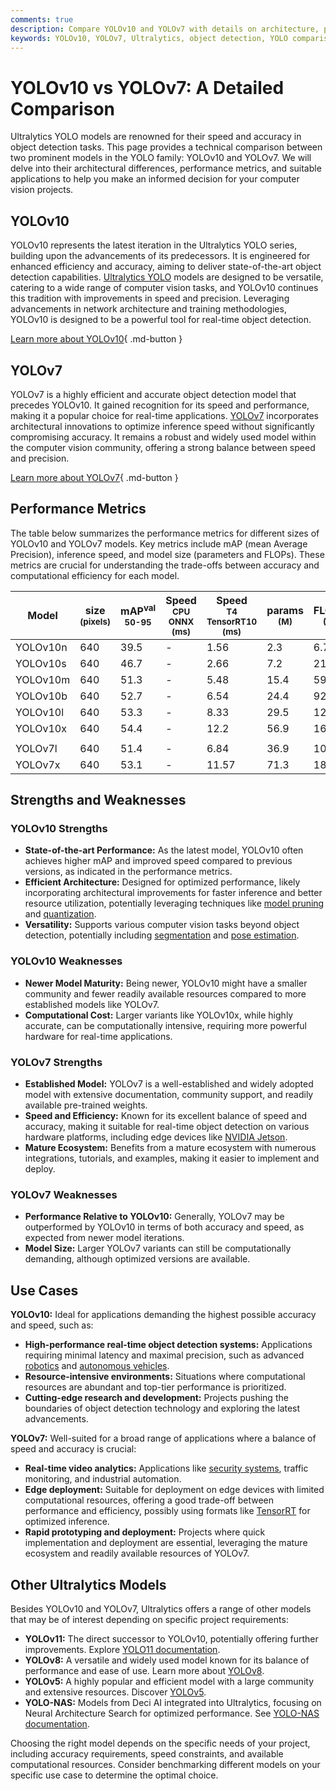 ```yaml
---
comments: true
description: Compare YOLOv10 and YOLOv7 with details on architecture, performance, and applications. Find the best model for your object detection needs.
keywords: YOLOv10, YOLOv7, Ultralytics, object detection, YOLO comparison, computer vision, AI models, real-time detection, YOLO performance
---
```


# YOLOv10 vs YOLOv7: A Detailed Comparison

Ultralytics YOLO models are renowned for their speed and accuracy in object detection tasks. This page provides a technical comparison between two prominent models in the YOLO family: YOLOv10 and YOLOv7. We will delve into their architectural differences, performance metrics, and suitable applications to help you make an informed decision for your computer vision projects.

<script async src="https://cdn.jsdelivr.net/npm/chart.js@3.9.1/dist/chart.min.js"></script>
<script defer src="../../javascript/benchmark.js"></script>

<canvas id="modelComparisonChart" width="1024" height="400" active-models='["YOLOv10", "YOLOv7"]'></canvas>

## YOLOv10

YOLOv10 represents the latest iteration in the Ultralytics YOLO series, building upon the advancements of its predecessors. It is engineered for enhanced efficiency and accuracy, aiming to deliver state-of-the-art object detection capabilities. [Ultralytics YOLO](https://www.ultralytics.com/yolo) models are designed to be versatile, catering to a wide range of computer vision tasks, and YOLOv10 continues this tradition with improvements in speed and precision. Leveraging advancements in network architecture and training methodologies, YOLOv10 is designed to be a powerful tool for real-time object detection.

[Learn more about YOLOv10](https://docs.ultralytics.com/models/yolov10/){ .md-button }

## YOLOv7

YOLOv7 is a highly efficient and accurate object detection model that precedes YOLOv10. It gained recognition for its speed and performance, making it a popular choice for real-time applications. [YOLOv7](https://docs.ultralytics.com/models/yolov7/) incorporates architectural innovations to optimize inference speed without significantly compromising accuracy. It remains a robust and widely used model within the computer vision community, offering a strong balance between speed and precision.

[Learn more about YOLOv7](https://docs.ultralytics.com/models/yolov7/){ .md-button }

## Performance Metrics

The table below summarizes the performance metrics for different sizes of YOLOv10 and YOLOv7 models. Key metrics include mAP (mean Average Precision), inference speed, and model size (parameters and FLOPs). These metrics are crucial for understanding the trade-offs between accuracy and computational efficiency for each model.

| Model    | size<br><sup>(pixels) | mAP<sup>val<br>50-95 | Speed<br><sup>CPU ONNX<br>(ms) | Speed<br><sup>T4 TensorRT10<br>(ms) | params<br><sup>(M) | FLOPs<br><sup>(B) |
| -------- | --------------------- | -------------------- | ------------------------------ | ----------------------------------- | ------------------ | ----------------- |
| YOLOv10n | 640                   | 39.5                 | -                              | 1.56                                | 2.3                | 6.7               |
| YOLOv10s | 640                   | 46.7                 | -                              | 2.66                                | 7.2                | 21.6              |
| YOLOv10m | 640                   | 51.3                 | -                              | 5.48                                | 15.4               | 59.1              |
| YOLOv10b | 640                   | 52.7                 | -                              | 6.54                                | 24.4               | 92.0              |
| YOLOv10l | 640                   | 53.3                 | -                              | 8.33                                | 29.5               | 120.3             |
| YOLOv10x | 640                   | 54.4                 | -                              | 12.2                                | 56.9               | 160.4             |
|          |                       |                      |                                |                                     |                    |                   |
| YOLOv7l  | 640                   | 51.4                 | -                              | 6.84                                | 36.9               | 104.7             |
| YOLOv7x  | 640                   | 53.1                 | -                              | 11.57                               | 71.3               | 189.9             |

## Strengths and Weaknesses

### YOLOv10 Strengths

- **State-of-the-art Performance:** As the latest model, YOLOv10 often achieves higher mAP and improved speed compared to previous versions, as indicated in the performance metrics.
- **Efficient Architecture:** Designed for optimized performance, likely incorporating architectural improvements for faster inference and better resource utilization, potentially leveraging techniques like [model pruning](https://www.ultralytics.com/glossary/pruning) and [quantization](https://www.ultralytics.com/glossary/model-quantization).
- **Versatility:** Supports various computer vision tasks beyond object detection, potentially including [segmentation](https://docs.ultralytics.com/tasks/segment/) and [pose estimation](https://docs.ultralytics.com/tasks/pose/).

### YOLOv10 Weaknesses

- **Newer Model Maturity:** Being newer, YOLOv10 might have a smaller community and fewer readily available resources compared to more established models like YOLOv7.
- **Computational Cost:** Larger variants like YOLOv10x, while highly accurate, can be computationally intensive, requiring more powerful hardware for real-time applications.

### YOLOv7 Strengths

- **Established Model:** YOLOv7 is a well-established and widely adopted model with extensive documentation, community support, and readily available pre-trained weights.
- **Speed and Efficiency:** Known for its excellent balance of speed and accuracy, making it suitable for real-time object detection on various hardware platforms, including edge devices like [NVIDIA Jetson](https://docs.ultralytics.com/guides/nvidia-jetson/).
- **Mature Ecosystem:** Benefits from a mature ecosystem with numerous integrations, tutorials, and examples, making it easier to implement and deploy.

### YOLOv7 Weaknesses

- **Performance Relative to YOLOv10:** Generally, YOLOv7 may be outperformed by YOLOv10 in terms of both accuracy and speed, as expected from newer model iterations.
- **Model Size:** Larger YOLOv7 variants can still be computationally demanding, although optimized versions are available.

## Use Cases

**YOLOv10:** Ideal for applications demanding the highest possible accuracy and speed, such as:

- **High-performance real-time object detection systems:** Applications requiring minimal latency and maximal precision, such as advanced [robotics](https://www.ultralytics.com/glossary/robotics) and [autonomous vehicles](https://www.ultralytics.com/solutions/ai-in-self-driving).
- **Resource-intensive environments:** Situations where computational resources are abundant and top-tier performance is prioritized.
- **Cutting-edge research and development:** Projects pushing the boundaries of object detection technology and exploring the latest advancements.

**YOLOv7:** Well-suited for a broad range of applications where a balance of speed and accuracy is crucial:

- **Real-time video analytics:** Applications like [security systems](https://www.ultralytics.com/blog/computer-vision-for-theft-prevention-enhancing-security), traffic monitoring, and industrial automation.
- **Edge deployment:** Suitable for deployment on edge devices with limited computational resources, offering a good trade-off between performance and efficiency, possibly using formats like [TensorRT](https://docs.ultralytics.com/integrations/tensorrt/) for optimized inference.
- **Rapid prototyping and deployment:** Projects where quick implementation and deployment are essential, leveraging the mature ecosystem and readily available resources of YOLOv7.

## Other Ultralytics Models

Besides YOLOv10 and YOLOv7, Ultralytics offers a range of other models that may be of interest depending on specific project requirements:

- **YOLOv11:** The direct successor to YOLOv10, potentially offering further improvements. Explore [YOLO11 documentation](https://docs.ultralytics.com/models/yolo11/).
- **YOLOv8:** A versatile and widely used model known for its balance of performance and ease of use. Learn more about [YOLOv8](https://docs.ultralytics.com/models/yolov8/).
- **YOLOv5:** A highly popular and efficient model with a large community and extensive resources. Discover [YOLOv5](https://docs.ultralytics.com/models/yolov5/).
- **YOLO-NAS:** Models from Deci AI integrated into Ultralytics, focusing on Neural Architecture Search for optimized performance. See [YOLO-NAS documentation](https://docs.ultralytics.com/models/yolo-nas/).

Choosing the right model depends on the specific needs of your project, including accuracy requirements, speed constraints, and available computational resources. Consider benchmarking different models on your specific use case to determine the optimal choice.

